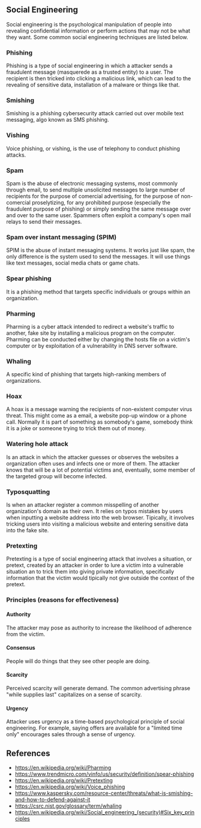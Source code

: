 ## Social Engineering
Social engineering is the psychological manipulation of people into revealing confidential information or perform actions that may not be what they want. Some common social engineering techniques are listed below.

### Phishing
Phishing is a type of social engineering in which a attacker sends a fraudulent message (masquerede as a trusted entity) to a user. The recipient is then tricked into clicking a malicious link, which can lead to the revealing of sensitive data, installation of a malware or things like that.
### Smishing
Smishing is a phishing cybersecurity attack carried out over mobile text messaging, algo known as SMS phishing.
### Vishing
Voice phishing, or vishing, is the use of telephony to conduct phishing attacks.

### Spam
Spam is the abuse of electronic messaging systems, most commonly through email, to send multiple unsolicited messages to large number of recipients for the purpose of comercial advertising, for the purpose of non-comercial proselytizing, for any prohibited purpose (especially the fraudulent purpose of phishing) or simply sending the same message over and over to the same user. Spammers often exploit a company's open mail relays to send their messages.

### Spam over instant messaging (SPIM)
SPIM is the abuse of instant messaging systems. It works just like spam, the only difference is the system used to send the messages. It will use things like text messages, social media chats or game chats.

### Spear phishing
It is a phishing method that targets specific individuals or groups within an organization.

### Pharming
Pharming is a cyber attack intended to redirect a website's traffic to another, fake site by installing a malicious program on the computer. Pharming can be conducted either by changing the hosts file on a victim's computer or by exploitation of a vulnerability in DNS server software.
### Whaling
A specific kind of phishing that targets high-ranking members of organizations.

### Hoax
A hoax is a message warning the recipients of non-existent computer virus threat. This might come as a email, a website pop-up window or a phone call. Normally it is part of something as somebody's game, somebody think it is a joke or someone trying to trick them out of money.

### Watering hole attack
Is an attack in which the attacker guesses or observes the websites a organization often uses and infects one or more of them. The attacker knows that will be a lot of potential victims and, eventually, some member of the targeted group will become infected.

### Typosquatting
Is when an attacker register a common misspelling of another organization's domain as their own. It relies on typos mistakes by users when inputting a website address into the web browser. Tipically, it involves tricking users into visiting a malicious website and entering sensitive data into the fake site.

### Pretexting
Pretexting is a type of social engineering attack that involves a situation, or pretext, created by an attacker in order to lure a victim into a vulnerable situation an to trick them into giving private information, specifically information that the victim would tipically not give outside the context of the pretext.

### Principles (reasons for effectiveness)
#### Authority
The attacker may pose as authority to increase the likelihood of adherence from the victim.
#### Consensus
People will do things that they see other people are doing.
#### Scarcity
Perceived scarcity will generate demand. The common advertising phrase "while supplies last" capitalizes on a sense of scarcity.
#### Urgency
Attacker uses urgency as a time-based psychological principle of social engineering. For example, saying offers are available for a "limited time only" encourages sales through a sense of urgency. 

## References
- https://en.wikipedia.org/wiki/Pharming
- https://www.trendmicro.com/vinfo/us/security/definition/spear-phishing
- https://en.wikipedia.org/wiki/Pretexting
- https://en.wikipedia.org/wiki/Voice_phishing
- https://www.kaspersky.com/resource-center/threats/what-is-smishing-and-how-to-defend-against-it
- https://csrc.nist.gov/glossary/term/whaling
- https://en.wikipedia.org/wiki/Social_engineering_(security)#Six_key_principles
